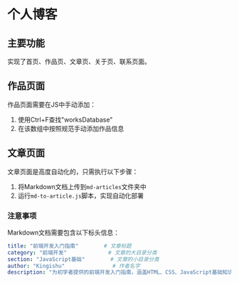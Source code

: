 # 个人博客

## 主要功能
实现了首页、作品页、文章页、关于页、联系页面。

## 作品页面
作品页面需要在JS中手动添加：
1. 使用Ctrl+F查找"worksDatabase"
2. 在该数组中按照规范手动添加作品信息

## 文章页面
文章页面是高度自动化的，只需执行以下步骤：
1. 将Markdown文档上传到`md-articles`文件夹中
2. 运行`md-to-article.js`脚本，实现自动化部署

### 注意事项
Markdown文档需要包含以下标头信息：

```yaml
title: "前端开发入门指南"        # 文章标题
category: "前端开发"             # 文章的大目录分类
section: "JavaScript基础"        # 文章的小目录分类
author: "Kingishu"               # 作者名字
description: "为初学者提供的前端开发入门指南，涵盖HTML、CSS、JavaScript基础知识"  # 文章描述（用于卡片页面）